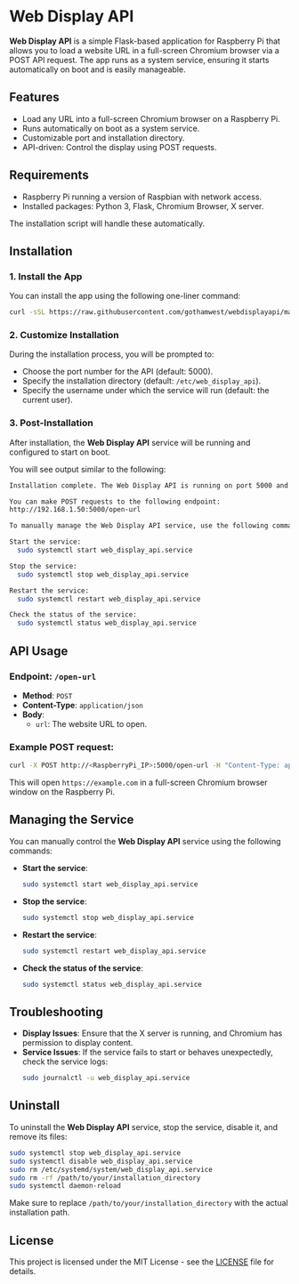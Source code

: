 
# Web Display API

**Web Display API** is a simple Flask-based application for Raspberry Pi that allows you to load a website URL in a full-screen Chromium browser via a POST API request. The app runs as a system service, ensuring it starts automatically on boot and is easily manageable.

## Features
- Load any URL into a full-screen Chromium browser on a Raspberry Pi.
- Runs automatically on boot as a system service.
- Customizable port and installation directory.
- API-driven: Control the display using POST requests.

## Requirements
- Raspberry Pi running a version of Raspbian with network access.
- Installed packages: Python 3, Flask, Chromium Browser, X server.

The installation script will handle these automatically.

## Installation

### 1. Install the App
You can install the app using the following one-liner command:

```bash
curl -sSL https://raw.githubusercontent.com/gothamwest/webdisplayapi/main/install.sh | bash
```

### 2. Customize Installation

During the installation process, you will be prompted to:
- Choose the port number for the API (default: 5000).
- Specify the installation directory (default: `/etc/web_display_api`).
- Specify the username under which the service will run (default: the current user).

### 3. Post-Installation

After installation, the **Web Display API** service will be running and configured to start on boot.

You will see output similar to the following:

```bash
Installation complete. The Web Display API is running on port 5000 and will start automatically on boot.

You can make POST requests to the following endpoint:
http://192.168.1.50:5000/open-url

To manually manage the Web Display API service, use the following commands:

Start the service:
  sudo systemctl start web_display_api.service

Stop the service:
  sudo systemctl stop web_display_api.service

Restart the service:
  sudo systemctl restart web_display_api.service

Check the status of the service:
  sudo systemctl status web_display_api.service
```

## API Usage

### Endpoint: `/open-url`
- **Method**: `POST`
- **Content-Type**: `application/json`
- **Body**:
  - `url`: The website URL to open.

### Example POST request:

```bash
curl -X POST http://<RaspberryPi_IP>:5000/open-url -H "Content-Type: application/json" -d '{"url": "https://example.com"}'
```

This will open `https://example.com` in a full-screen Chromium browser window on the Raspberry Pi.

## Managing the Service

You can manually control the **Web Display API** service using the following commands:

- **Start the service**:
  ```bash
  sudo systemctl start web_display_api.service
  ```

- **Stop the service**:
  ```bash
  sudo systemctl stop web_display_api.service
  ```

- **Restart the service**:
  ```bash
  sudo systemctl restart web_display_api.service
  ```

- **Check the status of the service**:
  ```bash
  sudo systemctl status web_display_api.service
  ```

## Troubleshooting

- **Display Issues**: Ensure that the X server is running, and Chromium has permission to display content.
- **Service Issues**: If the service fails to start or behaves unexpectedly, check the service logs:
  ```bash
  sudo journalctl -u web_display_api.service
  ```

## Uninstall

To uninstall the **Web Display API** service, stop the service, disable it, and remove its files:

```bash
sudo systemctl stop web_display_api.service
sudo systemctl disable web_display_api.service
sudo rm /etc/systemd/system/web_display_api.service
sudo rm -rf /path/to/your/installation_directory
sudo systemctl daemon-reload
```

Make sure to replace `/path/to/your/installation_directory` with the actual installation path.

## License

This project is licensed under the MIT License - see the [LICENSE](LICENSE) file for details.
